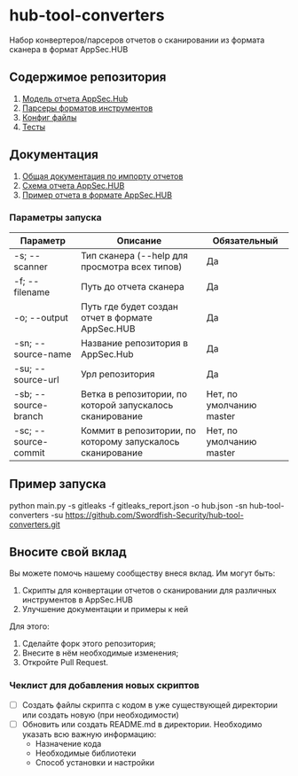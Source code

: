 # hub-tool-converters

Набор конвертеров/парсеров отчетов о сканировании из формата сканера в формат AppSec.HUB

## Содержимое репозитория

1. [Модель отчета AppSec.Hub](hub/models/hub.py)
2. [Парсеры форматов инструментов](dojo/parsers)
3. [Конфиг файлы](config)
4. [Тесты](tests)

## Документация

1. [Общая документация по импорту отчетов](https://docs.appsec-hub.ru/2024.1/ug/security%20issues/?h=импор#_3)
2. [Схема отчета AppSec.HUB](https://docs.appsec-hub.ru/2024.1/gi/appendix%202/)
3. [Пример отчета в формате AppSec.HUB](https://docs.appsec-hub.ru/2024.1/gi/appendix%202/#_1)

### Параметры запуска

| Параметр             | Описание                                                   | Обязательный             |
|----------------------|------------------------------------------------------------|--------------------------|
| -s; --scanner        | Тип сканера (--help для просмотра всех типов)              | Да                       |
| -f; --filename       | Путь до отчета сканера                                     | Да                       |
| -o; --output         | Путь где будет создан отчет в формате AppSec.HUB           | Да                       |
| -sn; --source-name   | Название репозитория в AppSec.Hub                          | Да                       |
| -su; --source-url    | Урл репозитория                                            | Да                       |
| -sb; --source-branch | Ветка в репозитории, по которой запускалось сканирование   | Нет, по умолчанию master |
| -sc; --source-commit | Коммит в репозитории, по которому запускалось сканирование | Нет, по умолчанию master |

## Пример запуска

python main.py -s gitleaks -f gitleaks_report.json -o hub.json -sn hub-tool-converters
-su https://github.com/Swordfish-Security/hub-tool-converters.git

## Вносите свой вклад

Вы можете помочь нашему сообществу внеся вклад. Им могут быть:

1. Скрипты для конвертации отчетов о сканировании для различных инструментов в AppSec.HUB
2. Улучшение документации и примеры к ней

Для этого:

1. Сделайте форк этого репозитория;
2. Внесите в нём необходимые изменения;
3. Откройте Pull Request.

### Чеклист для добавления новых скриптов

- [ ] Создать файлы скрипта с кодом в уже существующей директории или создать новую (при необходимости)
- [ ] Обновить или создать README.md в директории. Необходимо указать всю важную информацию:
    - Назначение кода
    - Необходимые библиотеки
    - Способ установки и настройки
